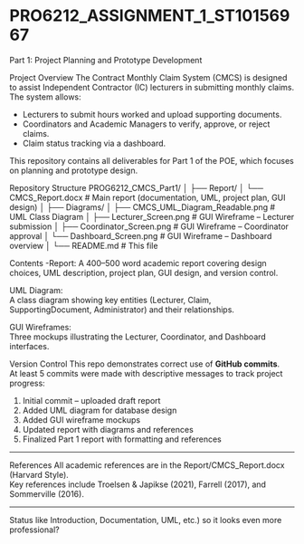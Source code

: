 # PRO6212_ASSIGNMENT_1_ST10156967 
Part 1: Project Planning and Prototype Development

 Project Overview
The Contract Monthly Claim System (CMCS) is designed to assist Independent Contractor (IC) lecturers in submitting monthly claims.  
The system allows:
- Lecturers to submit hours worked and upload supporting documents.
- Coordinators and Academic Managers to verify, approve, or reject claims.
- Claim status tracking via a dashboard.

This repository contains all deliverables for Part 1 of the POE, which focuses on planning and prototype design.


 Repository Structure
PROG6212_CMCS_Part1/
│
├── Report/
│ └── CMCS_Report.docx # Main report (documentation, UML, project plan, GUI design)
│
├── Diagrams/
│ ├── CMCS_UML_Diagram_Readable.png # UML Class Diagram
│ ├── Lecturer_Screen.png # GUI Wireframe – Lecturer submission
│ ├── Coordinator_Screen.png # GUI Wireframe – Coordinator approval
│ └── Dashboard_Screen.png # GUI Wireframe – Dashboard overview
│
└── README.md # This file



  Contents
-Report:
  A 400–500 word academic report covering design choices, UML description, project plan, GUI design, and version control.
  
UML Diagram:  
  A class diagram showing key entities (Lecturer, Claim, SupportingDocument, Administrator) and their relationships.

GUI Wireframes:  
  Three mockups illustrating the Lecturer, Coordinator, and Dashboard interfaces.

Version Control
This repo demonstrates correct use of **GitHub commits**.  
At least 5 commits were made with descriptive messages to track project progress:

1. Initial commit – uploaded draft report  
2. Added UML diagram for database design  
3. Added GUI wireframe mockups  
4. Updated report with diagrams and references  
5. Finalized Part 1 report with formatting and references  

---

  References
All academic references are in the Report/CMCS_Report.docx (Harvard Style).  
Key references include Troelsen & Japikse (2021), Farrell (2017), and Sommerville (2016).

---

 Status
like Introduction, Documentation, UML, etc.) so it looks even more professional?

